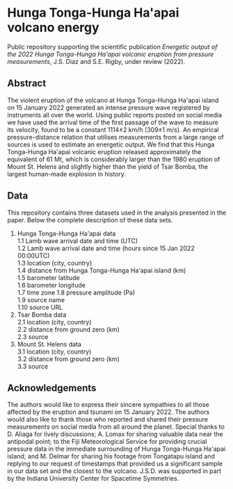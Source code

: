 # Hunga Tonga-Hunga Ha'apai volcano energy
Public repository supporting the scientific publication *Energetic output of the 2022 Hunga Tonga-Hunga Ha'apai volcanic eruption from pressure measurements*, J.S. Diaz and S.E. Rigby, under review (2022).

## Abstract
The violent eruption of the volcano at Hunga Tonga-Hunga Ha'apai island on 15 January 2022 generated an intense pressure wave registered by instruments all over the world.
Using public reports posted on social media we have used the arrival time of the first passage of the wave to measure its velocity, found to be a constant 1114&#177;2 km/h (309&#177;1 m/s).
An empirical pressure-distance relation that utilises measurements from a large range of sources is used to estimate an energetic output. We find that this Hunga Tonga-Hunga Ha'apai volcanic eruption released approximately the equivalent of 61 Mt, which is considerably larger than the 1980 eruption of Mount St. Helens and slightly higher than the yield of Tsar Bomba, the largest human-made explosion in history.

## Data

This repository contains three datasets used in the analysis presented in the paper. Below the complete description of these data sets.

 1. Hunga Tonga-Hunga Ha'apai data  
   1.1 Lamb wave arrival date and time (UTC)  
   1.2 Lamb wave arrival date and time (hours since 15 Jan 2022 00:00UTC)  
   1.3 location (city, country)  
   1.4 distance from Hunga Tonga-Hunga Ha'apai island (km)  
   1.5 barometer latitude  
   1.6 barometer longitude  
   1.7 time zone
   1.8 pressure amplitude (Pa)  
   1.9 source name  
   1.10 source URL  
 2. Tsar Bomba data  
  2.1 location (city, country)  
  2.2 distance from ground zero (km)  
  2.3 source  
 3. Mount St. Helens data  
  3.1 location (city, country)  
  3.2 distance from ground zero (km)  
  3.3 source  




## Acknowledgements
The authors would like to express their sincere sympathies to all those affected by the eruption and tsunami on 15 January 2022. The authors would also like to thank those who reported and shared their pressure measurements on social media from all around the planet.
		Special thanks to D. Aliaga for lively discussions; A. Lomax for sharing valuable data near the antipodal point; to the Fiji Meteorological Service for providing crucial pressure data in the immediate surrounding of Hunga Tonga-Hunga Ha'apai island; and M. Delmar for sharing his footage from Tongatapu island and replying to our request of timestamps that provided us a significant sample in our data set and the closest to the volcano. 
		J.S.D. was supported in part by the Indiana University Center for Spacetime Symmetries.
